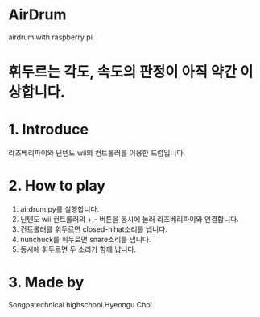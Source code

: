 # AirDrum
airdrum with raspberry pi

# 휘두르는 각도, 속도의 판정이 아직 약간 이상합니다.

# 1. Introduce

라즈베리파이와 닌텐도 wii의 컨트롤러를 이용한 드럼입니다.

# 2. How to play
1. airdrum.py를 실행합니다.
2. 닌텐도 wii 컨트롤러의 +,- 버튼을 동시에 눌러 라즈베리파이와 연결합니다.
3. 컨트롤러를 휘두르면 closed-hihat소리를 냅니다.
4. nunchuck를 휘두르면 snare소리를 냅니다.
5. 동시에 휘두르면 두 소리가 함께 납니다.

# 3. Made by
Songpatechnical highschool Hyeongu Choi
